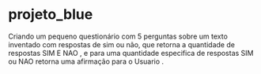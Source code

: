 # projeto_blue
Criando um pequeno questionário com 5 perguntas sobre um texto inventado com respostas de sim ou não, que retorna a quantidade de respostas SIM E NAO , 
e para uma quantidade especifica de respostas SIM ou NAO retorna uma afirmação para o Usuario . 

